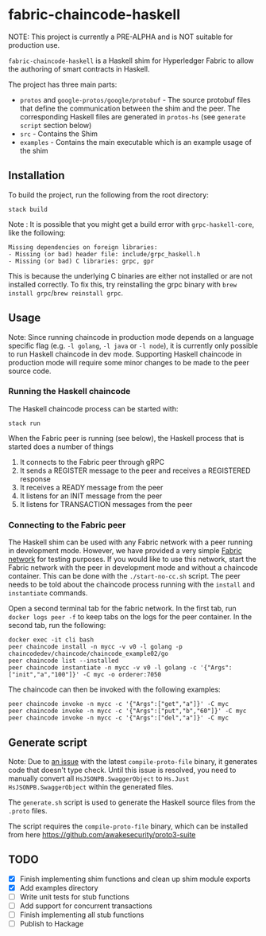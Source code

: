 # fabric-chaincode-haskell

NOTE: This project is currently a PRE-ALPHA and is NOT suitable for production use.

`fabric-chaincode-haskell` is a Haskell shim for Hyperledger Fabric to allow the authoring of smart contracts in Haskell.

The project has three main parts:

- `protos` and `google-protos/google/protobuf` - The source protobuf files that define the communication between the shim and the peer. The corresponding Haskell files are generated in `protos-hs` (see `generate script` section below)
- `src` - Contains the Shim
- `examples` - Contains the main executable which is an example usage of the shim

## Installation

To build the project, run the following from the root directory:

```
stack build
```

Note : It is possible that you might get a build error with `grpc-haskell-core`, like the following:

```
Missing dependencies on foreign libraries:
- Missing (or bad) header file: include/grpc_haskell.h
- Missing (or bad) C libraries: grpc, gpr
```

This is because the underlying C binaries are either not installed or are not installed correctly.
To fix this, try reinstalling the grpc binary with `brew install grpc`/`brew reinstall grpc`.

## Usage

Note: Since running chaincode in production mode depends on a language specific flag (e.g. `-l golang`, `-l java` or `-l node`), it is currently only possible to run Haskell chaincode in dev mode. Supporting Haskell chaincode in production mode will require some minor changes to be made to the peer source code.

### Running the Haskell chaincode

The Haskell chaincode process can be started with:

```
stack run
```

When the Fabric peer is running (see below), the Haskell process that is started does a number of things

1. It connects to the Fabric peer through gRPC
2. It sends a REGISTER message to the peer and receives a REGISTERED response
3. It receives a READY message from the peer
4. It listens for an INIT message from the peer
5. It listens for TRANSACTION messages from the peer

### Connecting to the Fabric peer

The Haskell shim can be used with any Fabric network with a peer running in development mode.
However, we have provided a very simple [Fabric network](https://github.com/airvin/fabric-network) for testing purposes.
If you would like to use this network, start the Fabric network with the peer in development mode and without a chaincode container.
This can be done with the `./start-no-cc.sh` script.
The peer needs to be told about the chaincode process running with the `install` and `instantiate` commands.

Open a second terminal tab for the fabric network.
In the first tab, run `docker logs peer -f` to keep tabs on the logs for the peer container.
In the second tab, run the following:

```
docker exec -it cli bash
peer chaincode install -n mycc -v v0 -l golang -p chaincodedev/chaincode/chaincode_example02/go
peer chaincode list --installed
peer chaincode instantiate -n mycc -v v0 -l golang -c '{"Args":["init","a","100"]}' -C myc -o orderer:7050
```

The chaincode can then be invoked with the following examples:

```
peer chaincode invoke -n mycc -c '{"Args":["get","a"]}' -C myc
peer chaincode invoke -n mycc -c '{"Args":["put","b","60"]}' -C myc
peer chaincode invoke -n mycc -c '{"Args":["del","a"]}' -C myc
```

## Generate script

Note: Due to [an issue](https://github.com/awakesecurity/proto3-suite/issues/119) with the latest `compile-proto-file` binary, it generates code that doesn't type check. Until this issue is resolved, you need to manually convert all `HsJSONPB.SwaggerObject` to `Hs.Just HsJSONPB.SwaggerObject` within the generated files.

The `generate.sh` script is used to generate the Haskell source files from the `.proto` files.

The script requires the `compile-proto-file` binary, which can be installed from here https://github.com/awakesecurity/proto3-suite

## TODO

- [x] Finish implementing shim functions and clean up shim module exports
- [x] Add examples directory
- [ ] Write unit tests for stub functions
- [ ] Add support for concurrent transactions
- [ ] Finish implementing all stub functions
- [ ] Publish to Hackage
